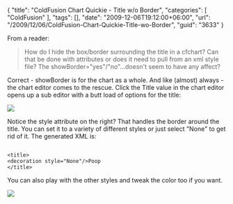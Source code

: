 {
	"title": "ColdFusion Chart Quickie - Title w/o Border",
	"categories": [
		"ColdFusion"
	],
	"tags": [],
	"date": "2009-12-06T19:12:00+06:00",
	"url": "/2009/12/06/ColdFusion-Chart-Quickie-Title-wo-Border",
	"guid": "3633"
}

From a reader:

<blockquote>
How do I hide the box/border surrounding the title in a cfchart?  Can that be done with attributes or does it need to pull from an xml style file?  The showBorder="yes"/"no"...doesn't seem to have any affect?
</blockquote>

Correct - showBorder is for the chart as a whole. And like (almost) always - the chart editor comes to the rescue. Click the Title value in the chart editor opens up a sub editor with a butt load of options for the title:

<img src="http://static.raymondcamden.com/images/Picture 194.png" />

Notice the style attribute on the right? That handles the border around the title. You can set it to a variety of different styles or just select "None" to get rid of it. The generated XML is:

<code>
&lt;title&gt;
&lt;decoration style="None"/&gt;Poop
&lt;/title&gt;
</code>

You can also play with the other styles and tweak the color too if you want.

<img src="http://static.raymondcamden.com/images/cfjedi/Picture 264.png" />